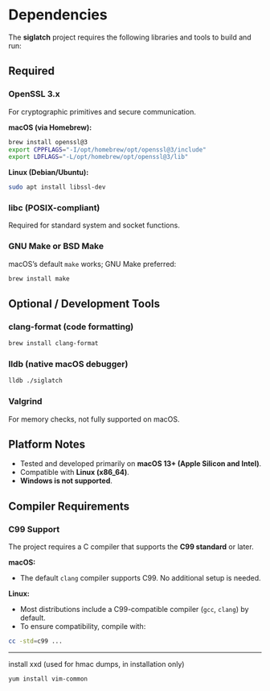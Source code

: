 # Dependencies

The **siglatch** project requires the following libraries and tools to build and run:

## Required

### OpenSSL 3.x
For cryptographic primitives and secure communication.

**macOS (via Homebrew):**
```bash
brew install openssl@3
export CPPFLAGS="-I/opt/homebrew/opt/openssl@3/include"
export LDFLAGS="-L/opt/homebrew/opt/openssl@3/lib"
```

**Linux (Debian/Ubuntu):**
```bash
sudo apt install libssl-dev
```

### libc (POSIX-compliant)
Required for standard system and socket functions.

### GNU Make or BSD Make
macOS’s default `make` works; GNU Make preferred:
```bash
brew install make
```

## Optional / Development Tools

### clang-format (code formatting)
```bash
brew install clang-format
```

### lldb (native macOS debugger)
```bash
lldb ./siglatch
```

### Valgrind
For memory checks, not fully supported on macOS.

## Platform Notes

- Tested and developed primarily on **macOS 13+ (Apple Silicon and Intel)**.
- Compatible with **Linux (x86_64)**.
- **Windows is not supported**.


## Compiler Requirements

### C99 Support
The project requires a C compiler that supports the **C99 standard** or later.

**macOS:**
- The default `clang` compiler supports C99. No additional setup is needed.

**Linux:**
- Most distributions include a C99-compatible compiler (`gcc`, `clang`) by default.
- To ensure compatibility, compile with:
```bash
cc -std=c99 ...
```

---
install xxd
(used for hmac dumps, in installation only)
```
yum install vim-common
```